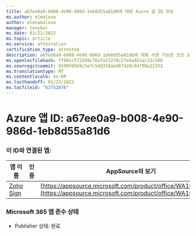 ```yaml
---
title: a67ee0a9-b008-4e90-986d-1eb8d55a81d6에 대한 Azure 앱 ID 정보
ms.author: elmalova
author: elenamalova
manager: tonybal
ms.date: 03/22/2022
ms.topic: article
ms.service: attestation
certification_type: attested
description: a67ee0a9-b008-4e90-986d-1eb8d55a81d6에 대해 사용 가능한 모든 보안 및 규정 준수 정보입니다.
ms.openlocfilehash: ff80cc572269c76a7a122f8c5fe4a4b1ac31c506
ms.sourcegitcommit: 9199fd569c5e7c5dd338abd87428c94798a22352
ms.translationtype: MT
ms.contentlocale: ko-KR
ms.lasthandoff: 03/23/2022
ms.locfileid: "63752876"
---
```

# <a name="azure-app-id-a67ee0a9-b008-4e90-986d-1eb8d55a81d6"></a>Azure 앱 ID: a67ee0a9-b008-4e90-986d-1eb8d55a81d6


### <a name="apps-associated-with-this-id"></a>이 ID와 연결된 앱:
| **앱 이름** | **인증** | **AppSource의 보기** |
|--------------|---------------|-----------------------|
| [Zoho Sign](../forward/WA104382011.md) |  | [https://appsource.microsoft.com/product/office/WA104382011](https://appsource.microsoft.com/product/office/WA104382011) |

### <a name="microsoft-365-app-compliance-status"></a>Microsoft 365 앱 준수 상태
- Publisher 상태: 완료
